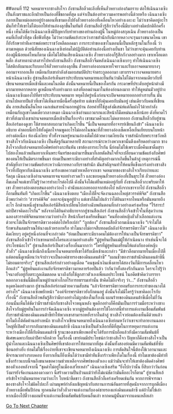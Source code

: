 ##ตอนที่ 112 จดหมายจากซางสิงโจว
ถังซานสือลิ่วตะลึงที่เห็นลั่วหยางอ๋องก้มกราบ ต่อให้เฉินฉางเซิงเป็นสังฆราชและอีกฝ่ายเป็นอ๋องที่ขี้ขลาดที่สุด แต่จำเป็นต้องทำความเคารพอย่างนี้ด้วยหรือ
เฉินฉางเซิงกลายเป็นเหม่อลอยอยู่บ้างตอนที่เขามองไปยังลั่วหยางอ๋องที่เคลื่อนไหวอย่างเงอะงะ ไม่ว่าเขาคิดอยู่อะไรมันก็ทำให้เขาไม่ได้บอกให้ท่านอ๋องลุกขึ้นในทันที
ถังซานสือลิ่วรู้สึกว่าเรื่องนี้มีบางอย่างผิดปกติอีกครั้งหนึ่ง เห็นได้ชัดว่าเฉินฉางเซิงมีปัญหากับท่าทางของท่านอ๋องผู้นี้
ในหมู่อ๋องสกุลเฉิน ลั่วหยางอ๋องเป็นคนที่เก็บตัวที่สุด เชื่อฟังที่สุด ไม่ว่าความขัดแย้งระหว่างราชสำนักกับนิกายหลวงจะรุนแรงขนาดไหน เขาก็ยังรักษาท่าทีเคารพต่อพระราชวังหลีตลอดมา การกระทำของเขาในตอนนี้เป็นหลักฐานในเรื่องนี้ ว่าตามเหตุผล ด้วยนิสัยของเฉินฉางเซิงย่อมไม่ปฏิบัติต่อท่านอ๋องนี้อย่างเย็นชา ไม่ว่าเขาจะคุ้นเคยกับท่านอ๋องผู้นี้น้อยแค่ไหนก็ตาม
เมื่อไม่ได้ยินเสียงเฉินฉางเซิง ลั่วหยางอ๋องก็รู้สึกกังวลอย่างมาก เขาเหงื่อแตกพลั่ก ส่งสายตาน่าสงสารไปหาถังซานสือลิ่ว
ถังซานสือลิ่วจิ้มหลังเฉินฉางเซิงเบาๆ ทำให้เฉินฉางเซิงได้สติกลับมาและรีบบอกให้ลั่วหยางอ๋องลุกขึ้น
ลั่วหยางอ๋องถอนหายใจยาวและรีบเอาจดหมายบางๆ ออกมาจากอกเสื้อ เหมือนกับเขากำลังส่งมอบสมบัติประจำตระกูลออกมา เขาบรรจงวางจดหมายตรงหน้าเฉินฉางเซิง
ฮู่ซานสือเอ้อร์เห็นตราประทับบนจดหมายและยืนยันว่ามันไม่ได้มาจากคนเดียวกับที่เขียนจดหมายเมื่อเช้านี้และคนในอดีต ดังนั้นจดหมายนี้เป็นของใครกัน
กระดาษที่ประดับอยู่หน้าต่างมีมากมายหลากหลาย ดูเหมือนจริงอย่างมาก แสงที่ลอดผ่านมาในห้องอ่อนลงมาก ทำให้ดูหม่นมัวอยู่บ้าง
เฉินฉางเซิงมองไปที่ตราประทับบนจดหมาย หยุดไปครู่หนึ่งก่อนจะเปิดจดหมายออกอย่างราบรื่น
มันผ่านไปหลายปีแล้วที่เขาได้เห็นลายมือนี้ครั้งสุดท้าย แต่เขาก็ยังคุ้นเคยกับมันอยู่ เช่นเดียวกับคนที่เขียนมัน
ลายเส้นนั้นลื่นไหล เฉกเช่นสายน้ำนอกหมู่บ้าน ถ้อยคำที่ใช้สูงส่งมีเสน่ห์แต่ก็แฝงไว้ด้วยกำลัง เหมือนกับภูเขาโดดเดี่ยวกลางหมอ
เฉินฉางเซิงอ่านแถวแรกและสีหน้าก็มืดหม่นลงเล็กน้อย
ดังที่คาดไว้ ข่าวที่ส่งมาถึงเขาผ่านจดหมายเมื่อเช้าเป็นเรื่องจริง
เขาขมวดคิ้วและไม่คลายออก
ถังซานสือลิ่วกับฮู่ซานสือเอ้อร์มองดูเขา ใช้สายตาสอบถามว่าเกิดอะไรขึ้น
“นี่เป็นจดหมายที่อาจารย์เขียนถึงข้า”
เฉินฉางเซิงอธิบาย
คำตอบนี้ทำให้ทั้งคู่ตกใจจนพูดอะไรไม่ออกในขณะที่ลั่วหยางอ๋องเช็ดเหงื่อเย็นเยียบบนใบหน้าอย่างต่อเนื่อง ห้องนิ่งเงียบ ทั่วทั้งจวนหรู่หนานอ๋องเต็มไปด้วยความเงียบงัน
ราชสำนักกับพระราชวังหลี ซางสิงโจวกับเฉินฉางเซิง เป็นศัตรูกันมาหลายปี สถานการณ์ระหว่างพวกเขานั้นตึงเครียดอย่างมาก
ซางสิงโจวกลับส่งจดหมายถึงศิษย์อย่างกะทันหัน เขาต้องการอะไรกัน
นี่ย่อมไม่ใช่เพราะเมื่อคืนเขาดื่มสุราไปสองไหแล้วพลันอยากเห็นพระจันทร์ของเผ่ามารขึ้นมาก็เลยตัดสินใจที่จะเปลี่ยนความขัดแย้งกับศิษย์ของตนให้เป็นมิตรภาพขึ้นมา
ย่อมเป็นเพราะมีบางอย่างที่สำคัญอย่างมากเกิดขึ้นในต้าลู่
เหตุการณ์นี้สำคัญยิ่งกว่าความขัดแย้งระหว่างนิกายหลวงกับราชสำนัก
มันสำคัญจนทำให้คนที่แข็งแกร่งอย่างซางสิงโจวทิ้งปัญหากับเฉินฉางเซิง มาร้องขอความช่วยเหลือจากเขา
จดหมายของซางสิงโจวเรียบง่ายและรัดกุม เฉินฉางเซิงอ่านจดหมายจนจบอย่างรวดเร็ว และขอบคุณลั่วหยางอ๋องที่เป็นธุระให้
ลั่วหยางอ๋องอิ่มเอมใจแต่เขาก็ไม่รู้ว่าควรทำอะไรต่อไปดี ดังนั้นจึงได้แต่ยืนเหม่ออยู่กับที่
ถังซานสือลิ่วกะพริบตาให้เขา
ลั่วหยางอ๋องตอบสนองอย่างว่องไว คำนับและถอยออกจากห้องไป
หลังจากเขาจากไป ถังซานสือลิ่วก็ถามขึ้นทันที “เกิดอะไรขึ้น”
เฉินฉางเซิงตอบ “เมืองไป๋ตี้จะจัดงานฉลองใหญ่สวรรค์พิจิต”
ถังซานสือลิ่วพบว่าคำว่า ‘สวรรค์พิจิต’ ออกจะคุ้นหูอยู่บ้าง แต่เขาก็ลืมไปแล้วว่าได้ยินมาจากไหนหรือมันหมายถึงอะไร
อีกด้านหนึ่งฮู่ซานสือเอ้อร์มีสีหน้าเปลี่ยนไปอย่างฉับพลันตอนที่กล่าวอย่างเคร่งเครียด “ไร้สาระ! เผ่าปีศาจคิดอะไรกัน”
หลังจากได้ยินคำอธิบายจากฮู่ซานสือเอ้อร์ ถังซานสือลิ่วจึงเข้าใจในที่สุดว่างานฉลองสวรรค์พิจิตหมายความว่าอย่างไร สีหน้าก็เคร่งเครียดขึ้นมา
“คนที่องค์หญิงลั่วลั่วเลือกแต่งงานด้วยจะได้เป็นจักรพรรดิขาวองค์ต่อไปหรือเปล่า”
“ถูกต้อง”
ถังซานสือลิ่วถามเฉินฉางเซิง “เจ้าไม่ได้รักษาเส้นลมปราณให้นางแล้วหรอกหรือ ทำไมนางไม่อาจสืบทอดบัลลังก์จักรพรรดิขาวได้”
เฉินฉางเซิงคิดเงียบๆ อยู่ครู่หนึ่งก่อนที่จะกล่าวต่อ “ย่อมเป็นเพราะมีบางคนไม่ต้องการให้นางเป็นจักรพรรดิขาว”
ถังซานสือลิ่วเข้าใจว่าเขาหมายถึงใครและถามอย่างสงสัย “มู่ฮูหยินเป็นแม่ผู้ให้กำเนิดนาง ทำเช่นนี้จะได้ประโยชน์อะไร”
ฮู่ซานสือเอ้อร์เป็นห่วงเรื่องอื่นมากกว่า “ใครที่มู่ฮูหยินเตรียมให้แต่งกับองค์หญิงลั่วลั่ว”
เฉินฉางเซิงนึกถึงเนื้อหาในจดหมายที่เขาได้รับเมื่อเช้าและกล่าว “มีข่าวลือมากมายในเมืองไป๋ตี้แต่ตอนนี้ดูเหมือนว่าเจ้าบ่าวจะเป็นองค์ชายรองของดินแดนต้าซี”
“แผนชั่วของราชสำนักดินแดนต้าซีนี่ไม่ยอมตายจริงๆ” ฮู่ซานสือเอ้อร์กล่าวอย่างดุเดือด “คนชุดน้ำเงินเพิ่งตายได้สองวันก็มีการเคลื่อนไหวอีกแล้ว”
“มู่ฮูหยินแต่งงานกับจักรพรรดิขาวมาหลายร้อยปีแล้ว ว่ากันว่าทั้งสองรักกันมาก ใครจะไปรู้ว่าใจนางยังอยู่กับตระกูลเดิมตลอด นางถึงกับใช้ลูกสาวตัวเองเพื่อผลประโยชน์ ในอดีตข้าคิดว่าภรรยาหลอกลวงเช่นนี้มีแต่ในหมู่บ้านห่างไกลไร้อารยธรรมเท่านั้น ข้าคิดไม่ถึงจริงๆ ว่า...”
ถังซานสือลิ่วหงุดหงิดอย่างมาก
ฮู่ซานสือเอ้อร์ถามด้วยความสับสน “แล้วจักรพรรดิขาวยอมรับการกระทำของนางได้อย่างไร”
เฉินฉางเซิงพยักหน้า “องค์จักรพรรดิขาวยังกักตนอยู่ ดังนั้นจึงไม่มีใครรู้ว่าเขาคิดอะไรกับเรื่องนี้”
ถังซานสือลิ่วพลันรู้สึกว่ามีบางอย่างไม่ถูกต้องในเรื่องนี้
แผนร้ายของดินแดนต้าซีเมื่อไม่กี่วันก่อนนั้นเห็นได้ชัดว่ามีราชสำนักกับซางสิงโจวหนุนหลัง
พูดอีกอย่างก็คือมันเป็นการร่วมมือระหว่างซางสิงโจวกับมู่ฮูหยินในการกำจัดเฉินฉางเซิง
หากมู่ฮูหยินต้องการใช้โอกาสนี้ทำการแต่งงานเชื่อมสัมพันธ์กับราชสำนักของดินแดนต้าซีทำให้พวกเขาสามารถหยั่งรากในต้าลู่ ซางสิงโจวย่อมต้องเห็นดีด้วยแล้วทำไมถึงได้คัดค้านอย่างหนัก
ซางสิงโจวเขียนจดหมายถึงเฉินฉางเซิงย่อมหวังว่าเขาจะทำลายงานฉลองใหญ่ที่เปิดตัวการกลับมาของดินแดนต้าซี
เฉินฉางเซิงเป็นตัวเลือกที่ดีที่สุดในการหยุดการแต่งงานระหว่างเมืองไป๋ตี้กับดินแดนต้าซี ฐานะของเขาเพียงพอที่จะได้รับการนับถือแล้วยังมีความสัมพันธ์ที่พิเศษเฉพาะกับเผ่าปีศาจอีกด้วย
ในเรื่องนี้ เขาย่อมมีประโยชน์กว่าซางสิงโจว
ปัญหาก็คือซางสิงโจวเป็นผู้นำโลกและเฉินฉางเซิงเป็นศิษย์ที่เขาต้องการให้ตายมากที่สุด ดังนั้นทั้งสองย่อมมีความสัมพันธ์ที่ซับซ้อนอย่างยิ่ง ย่อมไม่ใช่เรื่องง่ายที่เขาจะเขียนจดหมายถึงเฉินฉางเซิง การตัดสินใจนี้ต้องใช้เวลานานและพิจารณาอย่างรอบคอบ ยิ่งยากเย็นก็ยิ่งเห็นได้ว่าเขามีท่าทีแข็งกร้าวเพียงใดในเรื่องนี้ ทำไมเขาต้องมีท่าทีแข็งกร้าวแบบนี้จนถึงขนาดขอความช่วยเหลือจากศิษย์ของตัวเอง แม้ว่ามันจะทำให้เขาต้องติดค้างศิษย์ของตัวเองหลังจากนี้
“ชุดดำไม่อยู่ในเมืองเสวี่ยเหล่า”
เฉินฉางเซิงเสริม “ยิ่งไปกว่านั้น ยี่สิบกว่าวันก่อน วังมารยังจัดงานฉลองดวงดาว นี่สร้างความปั่นป่วนแม้ว่ายังไม่แน่ชัดว่ามันคืออะไรก็ตาม”
ฮู่ซานสือเอ้อร์เข้าใจว่ามันหมายความว่าอะไร ใบหน้าซีดขาว
ถังซานสือลิ่วก็เคร่งเครียดเช่นกัน
หากการพิจารณาของซางสิงโจวไม่ผิดไปละก็ เผ่ามนุษย์กำลังเผชิญหน้ากับสถานการณ์อันตรายที่สุดนับจากการบุกตีเมืองลั่วหยางเมื่อพันปีก่อน
ทุกคนคิดว่าลั่วลั่วอาจแต่งงานกับองค์ชายรองแห่งดินแดนต้าซี แต่ถ้าไม่ใช่เล่า
หากเมืองไป๋ตี้วางแผนที่จะแต่งงานเชื่อมสัมพันธ์กับคนอื่นเล่า
หากคนผู้นั้นมาจากแดนเหลือเล่า


[Go To Next Chapter]( ./939.md)